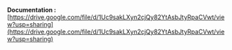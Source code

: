 **Documentation :**[https://drive.google.com/file/d/1Uc9sakLXyn2cjQy82YtAsbJtyRpaCVwt/view?usp=sharing](https://drive.google.com/file/d/1Uc9sakLXyn2cjQy82YtAsbJtyRpaCVwt/view?usp=sharing)